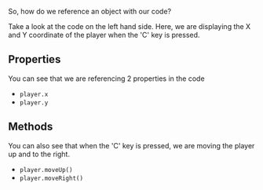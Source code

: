 So, how do we reference an object with our code?

Take a look at the code on the left hand side. Here, we are displaying the X and Y coordinate of the player when the 'C' key is pressed.

## Properties
You can see that we are referencing 2 properties in the code

- `player.x`
- `player.y`

## Methods
You can also see that when the 'C' key is pressed, we are moving the player up and to the right.

- `player.moveUp()`
- `player.moveRight()`

